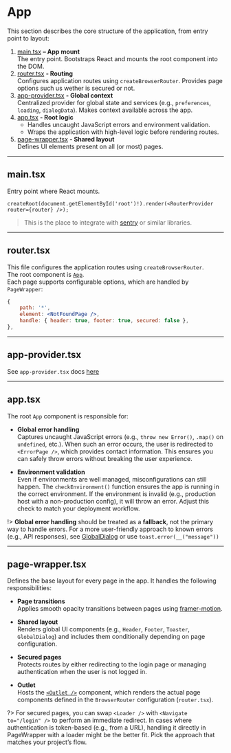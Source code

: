 # App

This section describes the core structure of the application, from entry point to layout:

1. [main.tsx](#maintsx) **– App mount**  
   The entry point. Bootstraps React and mounts the root component into the DOM.
2. [router.tsx](#routertsx) **- Routing**  
   Configures application routes using `createBrowserRouter`. Provides page options such us wether is secured or not.
3. [app-provider.tsx](#app-providertsx) **- Global context**  
   Centralized provider for global state and services (e.g., `preferences`, `loading`, `dialogData`). Makes context available across the app.
4. [app.tsx](#apptsx) **- Root logic**
    - Handles uncaught JavaScript errors and environment validation.
    - Wraps the application with high-level logic before rendering routes.
5. [page-wrapper.tsx](#page-wrappertsx) **- Shared layout**  
   Defines UI elements present on all (or most) pages.

---

## main.tsx

Entry point where React mounts.

```tsx
createRoot(document.getElementById('root')!).render(<RouterProvider router={router} />);
```

> This is the place to integrate with [sentry](https://docs.sentry.io/platforms/javascript/guides/react/) or similar libraries.

---

## router.tsx

This file configures the application routes using `createBrowserRouter`.  
The root component is [`App`](#apptsx).  
Each page supports configurable options, which are handled by `PageWrapper`:

```jsx
{
    path: '*',
    element: <NotFoundPage />,
    handle: { header: true, footer: true, secured: false },
},
```

---

## app-provider.tsx

See `app-provider.tsx` docs [here](/content/components.md#app-providertsx)

---

## app.tsx

The root `App` component is responsible for:

- **Global error handling**  
  Captures uncaught JavaScript errors (e.g., `throw new Error()`, `.map()` on `undefined`, etc.).
  When such an error occurs, the user is redirected to `<ErrorPage />`, which provides contact information. This ensures you can safely throw errors without breaking the user experience.

- **Environment validation**  
  Even if environments are well managed, misconfigurations can still happen.
  The `checkEnvironment()` function ensures the app is running in the correct environment. If the environment is invalid (e.g., production host with a non-production config), it will throw an error. Adjust this check to match your deployment workflow.

!> **Global error handling** should be treated as a **fallback**, not the primary way to handle errors.
For a more user-friendly approach to known errors (e.g., API responses), see [GlobalDialog](/content/components.md#globaldialog) or use `toast.error(__("message"))`

---

## page-wrapper.tsx

Defines the base layout for every page in the app. It handles the following responsibilities:

- **Page transitions**  
  Applies smooth opacity transitions between pages using [framer-motion](https://motion.dev/docs/react).

- **Shared layout**  
  Renders global UI components (e.g., `Header`, `Footer`, `Toaster`, `GlobalDialog`) and includes them conditionally depending on page configuration.

- **Secured pages**  
  Protects routes by either redirecting to the login page or managing authentication when the user is not logged in.

- **Outlet**  
  Hosts the [`<Outlet />`](https://api.reactrouter.com/v7/functions/react_router.Outlet.html) component, which renders the actual page components defined in the `BrowserRouter` configuration (`router.tsx`).

?> For secured pages, you can swap `<Loader />` with `<Navigate to="/login" />` to perform an immediate redirect. In cases where authentication is token-based (e.g., from a URL), handling it directly in PageWrapper with a loader might be the better fit. Pick the approach that matches your project’s flow.
